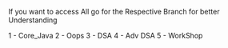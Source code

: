 If you want to access All go for the Respective Branch for better Understanding


1 - Core_Java
2 - Oops
3 - DSA
4 - Adv DSA
5 - WorkShop
